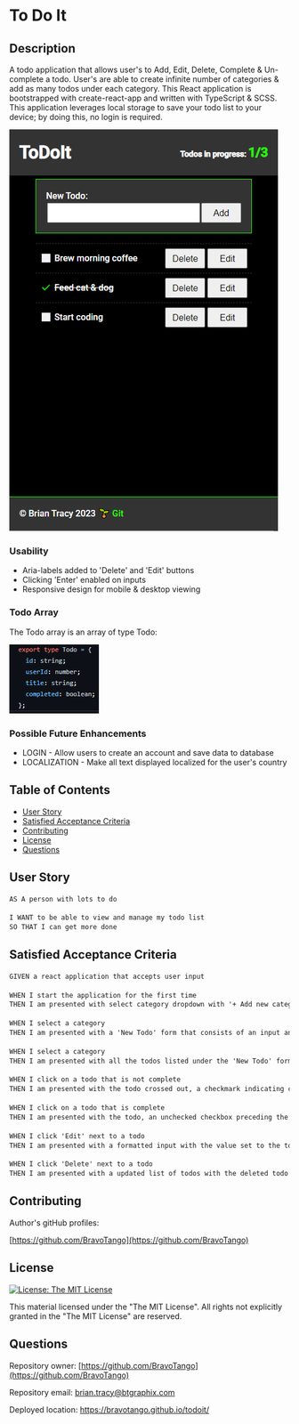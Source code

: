 # To Do It

## Description

A todo application that allows user's to Add, Edit, Delete, Complete & Un-complete a todo. User's are able to create infinite number of categories & add as many todos under each category. This React application is bootstrapped with create-react-app and written with TypeScript & SCSS. This application leverages local storage to save your todo list to your device; by doing this, no login is required.

<a target="_blank" href="https://bravotango.github.io/todoit/">![example image](/public/ToDoIt.png)</a><br/>

### Usability

- Aria-labels added to 'Delete' and 'Edit' buttons
- Clicking 'Enter' enabled on inputs
- Responsive design for mobile & desktop viewing

### Todo Array

The Todo array is an array of type Todo:

<a target="_blank" href="https://bravotango.github.io/todoit/">![example image](/public/Todo.png)</a><br/>

### Possible Future Enhancements

- LOGIN - Allow users to create an account and save data to database
- LOCALIZATION - Make all text displayed localized for the user's country

## Table of Contents

- [User Story](#user-story)
- [Satisfied Acceptance Criteria](#satisfied-acceptance-criteria)
- [Contributing](#contributing)
- [License](#license)
- [Questions](#questions)

## User Story

```md
AS A person with lots to do

I WANT to be able to view and manage my todo list
SO THAT I can get more done
```

## Satisfied Acceptance Criteria

```md
GIVEN a react application that accepts user input

WHEN I start the application for the first time
THEN I am presented with select category dropdown with '+ Add new category' as the last option

WHEN I select a category
THEN I am presented with a 'New Todo' form that consists of an input and 'Add'button

WHEN I select a category
THEN I am presented with all the todos listed under the 'New Todo' form

WHEN I click on a todo that is not complete
THEN I am presented with the todo crossed out, a checkmark indicating complete, and the completed count is incremented

WHEN I click on a todo that is complete
THEN I am presented with the todo, an unchecked checkbox preceding the todo indicating not complete, and the completed count is decremented

WHEN I click 'Edit' next to a todo
THEN I am presented with a formatted input with the value set to the todo.title, a 'Delete' & 'Save' button that allows the user to delete or modify the selected todo

WHEN I click 'Delete' next to a todo
THEN I am presented with a updated list of todos with the deleted todo removed.
```

## Contributing

Author's gitHub profiles:

[https://github.com/BravoTango](https://github.com/BravoTango)<br/>

## License

[![License: The MIT License](https://img.shields.io/badge/License-MIT-yellow.svg)](https://opensource.org/licenses/MIT)

This material licensed under the "The MIT License". All rights not explicitly granted in the "The MIT License" are reserved.

## Questions

Repository owner:
[https://github.com/BravoTango](https://github.com/BravoTango)

Repository email:
<a href="mailto:brian.tracy@btgraphix.com">brian.tracy@btgraphix.com</a>

Deployed location:
<a href="https://bravotango.github.io/todoit/">https://bravotango.github.io/todoit/</a>
